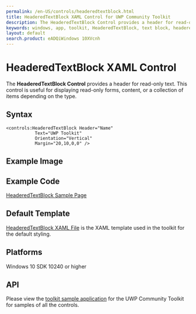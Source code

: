 ```yaml
---
permalink: /en-US/controls/headeredtextblock.html
title: HeaderedTextBlock XAML Control for UWP Community Toolkit
description: The HeaderedTextBlock Control provides a header for read-only text, displays forms, content and various item collections
keywords: windows, app, toolkit, HeaderedTextBlock, text block, headered, XAML, XAML Control, HeaderedText, UWP
layout: default
search.product: eADQiWindows 10XVcnh
---
```


# HeaderedTextBlock XAML Control
The **HeaderedTextBlock Control** provides a header for read-only text. This control is useful for displaying read-only forms, content, or a collection of items depending on the type. 

## Syntax
```xaml
<controls:HeaderedTextBlock Header="Name" 
           Text="UWP Toolkit" 
           Orientation="Vertical"
		   Margin="20,10,0,0" />  
```
## Example Image

## Example Code
[HeaderedTextBlock Sample Page](https://github.com/Microsoft/UWPCommunityToolkit/tree/master/Microsoft.Windows.Toolkit.SampleApp/SamplePages/HeaderedTextBlock)

## Default Template 
[HeaderedTextBlock XAML File](https://github.com/Microsoft/UWPCommunityToolkit/blob/master/Microsoft.Windows.Toolkit.UI.Controls/HeaderedTextBlock/HeaderedTextBlock.xaml) is the XAML template used in the toolkit for the default styling.

## Platforms 

Windows 10 SDK 10240 or higher

## API
Please view the [toolkit sample application](https://github.com/Microsoft/UWPCommunityToolkit/tree/master/Microsoft.Windows.Toolkit.SampleApp) for the UWP Community Toolkit for samples of all the controls.

